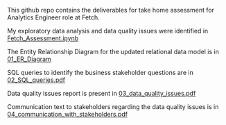 This github repo contains the deliverables for take home assessment for Analytics Engineer role at Fetch. 

My exploratory data analysis and data quality issues were identified in [Fetch_Assessment.ipynb](https://github.com/FlashPD/analytics_engineer_assessment/blob/main/Fetch_Assessment.ipynb)

The Entity Relationship Diagram for the updated relational data model is in [01_ER_Diagram](https://github.com/FlashPD/analytics_engineer_assessment/blob/main/01_ER_Diagram.pdf)

SQL queries to identify the business stakeholder questions are in [02_SQL_queries.pdf](https://github.com/FlashPD/analytics_engineer_assessment/blob/main/02_SQL_queries.pdf)

Data quality issues report is present in [03_data_quality_issues.pdf](https://github.com/FlashPD/analytics_engineer_assessment/blob/main/03_data_quality_issues.pdf)

Communication text to stakeholders regarding the data quality issues is in [04_communication_with_stakeholders.pdf](https://github.com/FlashPD/analytics_engineer_assessment/blob/main/04_communication_with_stakeholders.pdf)

